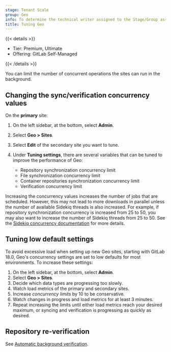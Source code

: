 ```yaml
---
stage: Tenant Scale
group: Geo
info: To determine the technical writer assigned to the Stage/Group associated with this page, see https://handbook.gitlab.com/handbook/product/ux/technical-writing/#assignments
title: Tuning Geo
---
```


{{< details >}}

- Tier: Premium, Ultimate
- Offering: GitLab Self-Managed

{{< /details >}}

You can limit the number of concurrent operations the sites can run
in the background.

## Changing the sync/verification concurrency values

On the **primary** site:

1. On the left sidebar, at the bottom, select **Admin**.
1. Select **Geo > Sites**.
1. Select **Edit** of the secondary site you want to tune.
1. Under **Tuning settings**, there are several variables that can be tuned to
   improve the performance of Geo:

   - Repository synchronization concurrency limit
   - File synchronization concurrency limit
   - Container repositories synchronization concurrency limit
   - Verification concurrency limit

Increasing the concurrency values increases the number of jobs that are scheduled.
However, this may not lead to more downloads in parallel unless the number of
available Sidekiq threads is also increased. For example, if repository synchronization
concurrency is increased from 25 to 50, you may also want to increase the number
of Sidekiq threads from 25 to 50. See the
[Sidekiq concurrency documentation](../../sidekiq/extra_sidekiq_processes.md#concurrency)
for more details.

## Tuning low default settings

To avoid excessive load when setting up new Geo sites, starting with GitLab 18.0,
Geo's concurrency settings are set to low defaults for most environments.
To increase these settings:

1. On the left sidebar, at the bottom, select **Admin**.
1. Select **Geo > Sites**.
1. Decide which data types are progressing too slowly.
1. Watch load metrics of the primary and secondary sites.
1. Increase *concurrency limits* by 10 to be conservative.
1. Watch changes in progress and load metrics for at least 3 minutes.
1. Repeat increasing the limits until either load metrics reach your desired maximum, or syncing and verification is progressing as quickly as desired.

## Repository re-verification

See
[Automatic background verification](../disaster_recovery/background_verification.md).
